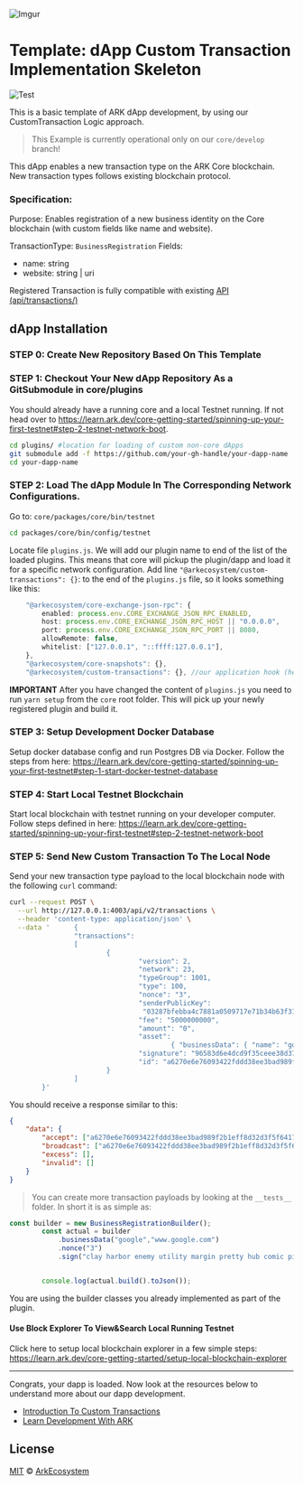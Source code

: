 ![Imgur](https://i.imgur.com/8wiwey2.jpg)
# Template: dApp Custom Transaction Implementation Skeleton

![Test](https://github.com/learn-ark/dapp-core-module-gti-template/workflows/Test/badge.svg)

This is a basic template of ARK dApp development, by using our CustomTransaction Logic approach.

> This Example is currently operational only on our `core/develop` branch!

This dApp enables a new transaction type on the ARK Core blockchain. New transaction types follows existing blockchain protocol.

### Specification:

Purpose: Enables registration of a new business identity on the Core blockchain (with custom fields like name and website).

TransactionType: `BusinessRegistration`
Fields:

-   name: string
-   website: string | uri

Registered Transaction is fully compatible with existing [API (api/transactions/)](https://api.ark.dev/public-rest-api/endpoints/transactions)

## dApp Installation

### STEP 0: Create New Repository Based On This Template

### STEP 1: Checkout Your New dApp Repository As a GitSubmodule in core/plugins
You should already have a running core and a local Testnet running. If not head over to https://learn.ark.dev/core-getting-started/spinning-up-your-first-testnet#step-2-testnet-network-boot.

```bash
cd plugins/ #location for loading of custom non-core dApps
git submodule add -f https://github.com/your-gh-handle/your-dapp-name
cd your-dapp-name
```
### STEP 2: Load The dApp Module In The Corresponding Network Configurations.

Go to:
`core/packages/core/bin/testnet`

```bash
cd packages/core/bin/config/testnet
```

Locate file `plugins.js`. We will add our plugin name to end of the list of the loaded plugins. This means that core will pickup the plugin/dapp and load it for a specific network configuration. Add line `"@arkecosystem/custom-transactions": {}`: to the end of the `plugins.js` file, so it looks something like this:

```typescript
    "@arkecosystem/core-exchange-json-rpc": {
        enabled: process.env.CORE_EXCHANGE_JSON_RPC_ENABLED,
        host: process.env.CORE_EXCHANGE_JSON_RPC_HOST || "0.0.0.0",
        port: process.env.CORE_EXCHANGE_JSON_RPC_PORT || 8080,
        allowRemote: false,
        whitelist: ["127.0.0.1", "::ffff:127.0.0.1"],
    },
    "@arkecosystem/core-snapshots": {},
    "@arkecosystem/custom-transactions": {}, //our application hook (here we load the plugin/dapp)
```

**IMPORTANT**
After you have changed the content of `plugins.js` you need to run `yarn setup` from the `core` root folder. This will pick up your newly registered plugin and build it.

### STEP 3: Setup Development Docker Database

Setup docker database config and run Postgres DB via Docker. Follow the steps from here:
https://learn.ark.dev/core-getting-started/spinning-up-your-first-testnet#step-1-start-docker-testnet-database

### STEP 4: Start Local Testnet Blockchain

Start local blockchain with testnet running on your developer computer. Follow steps defined in here:
https://learn.ark.dev/core-getting-started/spinning-up-your-first-testnet#step-2-testnet-network-boot

### STEP 5: Send New Custom Transaction To The Local Node

Send your new transaction type payload to the local blockchain node with the following `curl` command:

```bash
curl --request POST \
  --url http://127.0.0.1:4003/api/v2/transactions \
  --header 'content-type: application/json' \
  --data '      {
                "transactions":
                [
                        {
                                "version": 2,
                                "network": 23,
                                "typeGroup": 1001,
                                "type": 100,
                                "nonce": "3",
                                "senderPublicKey":
                                 "03287bfebba4c7881a0509717e71b34b63f31e40021c321f89ae04f84be6d6ac37",
                                "fee": "5000000000",
                                "amount": "0",
                                "asset":
                                        { "businessData": { "name": "google", "website": "http://www.google.com" } },
                                "signature": "96583d6e4dcd9f35ceee38d37ba2e578a24a32bca2bf106f30e496840842f95e86aab471503852d097797bf2a14fbabd97a380b36b2e7fc20ba7d97e19175b48",
                                "id": "a6270e6e76093422fddd38ee3bad989f2b1eff8d32d3f5f6417ab0bc10da6e16"
                        }
                ]
        }'
```

You should receive a response similar to this:

```json
{
    "data": {
        "accept": ["a6270e6e76093422fddd38ee3bad989f2b1eff8d32d3f5f6417ab0bc10da6e16"],
        "broadcast": ["a6270e6e76093422fddd38ee3bad989f2b1eff8d32d3f5f6417ab0bc10da6e16"],
        "excess": [],
        "invalid": []
    }
}
```

> You can create more transaction payloads by looking at the `__tests__` folder. In short it is as simple as:

```typescript
const builder = new BusinessRegistrationBuilder();
        const actual = builder
            .businessData("google","www.google.com")
            .nonce("3")
            .sign("clay harbor enemy utility margin pretty hub comic piece aerobic umbrella acquire");


        console.log(actual.build().toJson());
```
You are using the builder classes you already implemented as part of the plugin.

#### Use Block Explorer To View&Search Local Running Testnet

Click here to setup local blockchain explorer in a few simple steps:
https://learn.ark.dev/core-getting-started/setup-local-blockchain-explorer

---

Congrats, your dapp is loaded. Now look at the resources below to understand more about our dapp development.

-   [Introduction To Custom Transactions](https://blog.ark.io/an-introduction-to-blockchain-application-development-part-2-2-909b4984bae)
-   [Learn Development With ARK](https://learn.ark.dev)

## License

[MIT](LICENSE) © [ArkEcosystem](https://ark.io)
